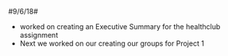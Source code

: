 #9/6/18#
- worked on creating an Executive Summary for the healthclub assignment
- Next we worked on our creating our groups for Project 1
